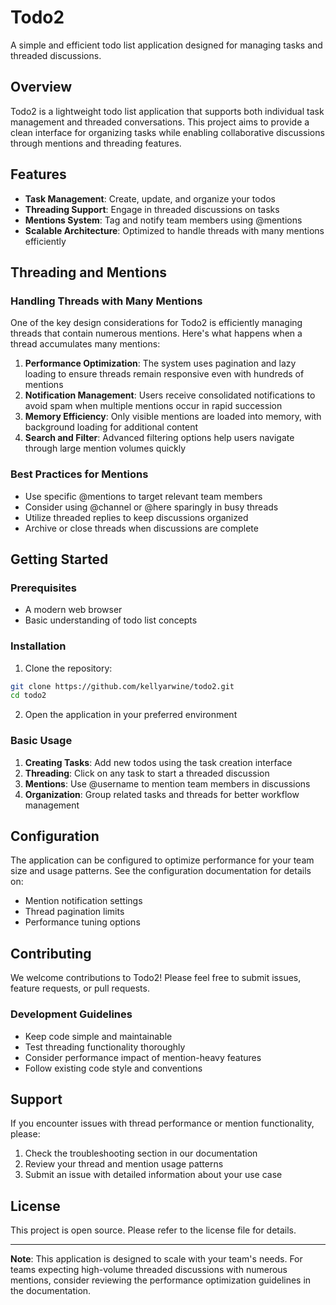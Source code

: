 # Todo2

A simple and efficient todo list application designed for managing tasks and threaded discussions.

## Overview

Todo2 is a lightweight todo list application that supports both individual task management and threaded conversations. This project aims to provide a clean interface for organizing tasks while enabling collaborative discussions through mentions and threading features.

## Features

- **Task Management**: Create, update, and organize your todos
- **Threading Support**: Engage in threaded discussions on tasks
- **Mentions System**: Tag and notify team members using @mentions
- **Scalable Architecture**: Optimized to handle threads with many mentions efficiently

## Threading and Mentions

### Handling Threads with Many Mentions

One of the key design considerations for Todo2 is efficiently managing threads that contain numerous mentions. Here's what happens when a thread accumulates many mentions:

1. **Performance Optimization**: The system uses pagination and lazy loading to ensure threads remain responsive even with hundreds of mentions
2. **Notification Management**: Users receive consolidated notifications to avoid spam when multiple mentions occur in rapid succession
3. **Memory Efficiency**: Only visible mentions are loaded into memory, with background loading for additional content
4. **Search and Filter**: Advanced filtering options help users navigate through large mention volumes quickly

### Best Practices for Mentions

- Use specific @mentions to target relevant team members
- Consider using @channel or @here sparingly in busy threads
- Utilize threaded replies to keep discussions organized
- Archive or close threads when discussions are complete

## Getting Started

### Prerequisites

- A modern web browser
- Basic understanding of todo list concepts

### Installation

1. Clone the repository:
```bash
git clone https://github.com/kellyarwine/todo2.git
cd todo2
```

2. Open the application in your preferred environment

### Basic Usage

1. **Creating Tasks**: Add new todos using the task creation interface
2. **Threading**: Click on any task to start a threaded discussion
3. **Mentions**: Use @username to mention team members in discussions
4. **Organization**: Group related tasks and threads for better workflow management

## Configuration

The application can be configured to optimize performance for your team size and usage patterns. See the configuration documentation for details on:

- Mention notification settings
- Thread pagination limits
- Performance tuning options

## Contributing

We welcome contributions to Todo2! Please feel free to submit issues, feature requests, or pull requests.

### Development Guidelines

- Keep code simple and maintainable
- Test threading functionality thoroughly
- Consider performance impact of mention-heavy features
- Follow existing code style and conventions

## Support

If you encounter issues with thread performance or mention functionality, please:

1. Check the troubleshooting section in our documentation
2. Review your thread and mention usage patterns
3. Submit an issue with detailed information about your use case

## License

This project is open source. Please refer to the license file for details.

---

**Note**: This application is designed to scale with your team's needs. For teams expecting high-volume threaded discussions with numerous mentions, consider reviewing the performance optimization guidelines in the documentation.